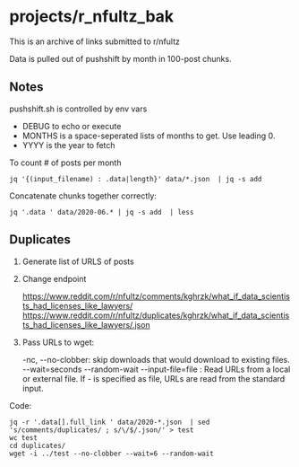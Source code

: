 # projects/r_nfultz_bak

This is an archive of links submitted to r/nfultz

Data is pulled out of pushshift by month in 100-post chunks.

## Notes

pushshift.sh is controlled by env vars
* DEBUG to echo or execute
* MONTHS is a space-seperated lists of months to get. Use leading 0.
* YYYY is the year to fetch

To count # of posts per month

    jq '{(input_filename) : .data|length}' data/*.json  | jq -s add

Concatenate chunks together correctly:

    jq '.data ' data/2020-06.* | jq -s add  | less

## Duplicates

1. Generate list of URLS of posts
2. Change endpoint

    https://www.reddit.com/r/nfultz/comments/kghrzk/what_if_data_scientists_had_licenses_like_lawyers/
    https://www.reddit.com/r/nfultz/duplicates/kghrzk/what_if_data_scientists_had_licenses_like_lawyers/.json

3. Pass URLs to wget:

    -nc, --no-clobber: skip downloads that would download to existing files.
    --wait=seconds
    --random-wait
    --input-file=file : Read URLs from a local or external file.  If - is specified as file, URLs are read from the standard input.

Code:

    jq -r '.data[].full_link ' data/2020-*.json  | sed 's/comments/duplicates/ ; s/\/$/.json/' > test
    wc test
    cd duplicates/
    wget -i ../test --no-clobber --wait=6 --random-wait



